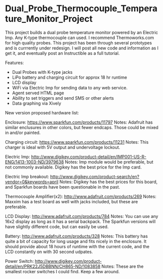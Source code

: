 Dual_Probe_Thermocouple_Temperature_Monitor_Project
===================================================

This project builds a dual probe temperature monitor powered by an Electric Imp. Any K-type thermocouple can used. I recommend Thermoworks.com for high quality probes. This project has been through several prototypes and is currrently under redesign. I will post all new code and information as I get it, and eventually post an Instructible as a full tutorial.

Features:

 * Dual Probes with K-type jacks
 * LiPo battery and charging circuit for approx 18 hr runtime
 * LCD display
 * WiFi via Electric Imp for sending data to any web service.
 * Agent served HTML page
 * Ability to set triggers and send SMS or other alerts
 * Data graphing via Xively

New version proposed hardware list:

Enclosure: https://www.sparkfun.com/products/11797
  Notes: Adafruit has similar enclusures in other colors, but fewer endcaps. Those could be mixed in and/or painted.
  
Charging circuit: https://www.sparkfun.com/products/11231
  Notes: This charger is ideal with 5V output and undervoltage lockout.
  
Electric Imp: http://www.digikey.com/product-detail/en/IMP001-US-R-ENG/1413-1003-ND/3979638
  Notes: Imp module would be preferable, but not commonly available. Digikey has the best price for the Imp card.
  
Electric Imp breakout: http://www.digikey.com/product-search/en?vendor=0&keywords=april
  Notes: Digikey has the best prices for this board, and Sparkfun boards have been questionable in the past.
  
Thermocouple Amplifier(x2): http://www.adafruit.com/products/269
  Notes: Maxxim has a test board as well with jacks included, but these are preferable.
  
LCD Display: http://www.adafruit.com/products/784
  Notes: You can use any 16x2 display as long as it has a serial backpack. The Sparkfun versions will have slightly     different code, but can easily be used.
  
Battery: http://www.adafruit.com/products/328
  Notes: This battery has quite a bit of capacity for long usage and fits nicely in the enclosure. It should provide about 18 hours of runtime with the current code, and the LCD constantly on with 30 second udpates.
  
Power Switch: http://www.digikey.com/product-detail/en/PRK22J5DBBNN/CH865-ND/1083858
  Notes: These are the smallest rocker switches I could find. Keep a few around.
